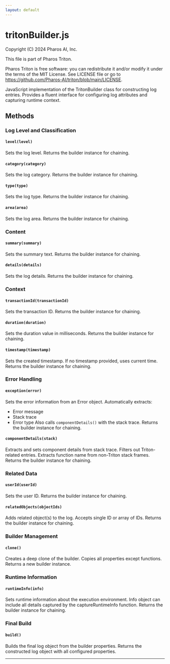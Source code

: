 ```yaml
---
layout: default
---
```

# tritonBuilder.js

Copyright (C) 2024 Pharos AI, Inc.

This file is part of Pharos Triton.

Pharos Triton is free software: you can redistribute it and/or modify
it under the terms of the MIT License.
See LICENSE file or go to https://github.com/Pharos-AI/triton/blob/main/LICENSE.

JavaScript implementation of the TritonBuilder class for constructing log entries.
Provides a fluent interface for configuring log attributes and capturing runtime context.

## Methods

### Log Level and Classification

#### `level(level)`
Sets the log level.
Returns the builder instance for chaining.

#### `category(category)`
Sets the log category.
Returns the builder instance for chaining.

#### `type(type)`
Sets the log type.
Returns the builder instance for chaining.

#### `area(area)`
Sets the log area.
Returns the builder instance for chaining.

### Content

#### `summary(summary)`
Sets the summary text.
Returns the builder instance for chaining.

#### `details(details)`
Sets the log details.
Returns the builder instance for chaining.

### Context

#### `transactionId(transactionId)`
Sets the transaction ID.
Returns the builder instance for chaining.

#### `duration(duration)`
Sets the duration value in milliseconds.
Returns the builder instance for chaining.

#### `timestamp(timestamp)`
Sets the created timestamp.
If no timestamp provided, uses current time.
Returns the builder instance for chaining.

### Error Handling

#### `exception(error)`
Sets the error information from an Error object.
Automatically extracts:
- Error message
- Stack trace
- Error type
Also calls `componentDetails()` with the stack trace.
Returns the builder instance for chaining.

#### `componentDetails(stack)`
Extracts and sets component details from stack trace.
Filters out Triton-related entries.
Extracts function name from non-Triton stack frames.
Returns the builder instance for chaining.

### Related Data

#### `userId(userId)`
Sets the user ID.
Returns the builder instance for chaining.

#### `relatedObjects(objectIds)`
Adds related object(s) to the log.
Accepts single ID or array of IDs.
Returns the builder instance for chaining.

### Builder Management

#### `clone()`
Creates a deep clone of the builder.
Copies all properties except functions.
Returns a new builder instance.

### Runtime Information

#### `runtimeInfo(info)`
Sets runtime information about the execution environment.
Info object can include all details captured by the captureRuntimeInfo function.
Returns the builder instance for chaining.

### Final Build

#### `build()`
Builds the final log object from the builder properties.
Returns the constructed log object with all configured properties.

--- 